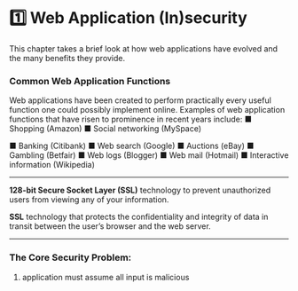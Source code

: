 # 1️⃣ Web Application (In)security

This chapter takes a brief look at how web applications have evolved and the many benefits they provide.

### Common Web Application Functions

Web applications have been created to perform practically every useful function one could possibly implement online. Examples of web application functions that have risen to prominence in recent years include: ■ Shopping (Amazon) ■ Social networking (MySpace)

■ Banking (Citibank) ■ Web search (Google) ■ Auctions (eBay) ■ Gambling (Betfair) ■ Web logs (Blogger) ■ Web mail (Hotmail) ■ Interactive information (Wikipedia)

***

**128-bit Secure Socket Layer (SSL)** technology to prevent unauthorized users from viewing any of your information.

**SSL** technology that protects the confidentiality and integrity of data in transit between the user’s browser and the web server.

***

### The Core Security Problem:

1. application must assume all input is malicious

